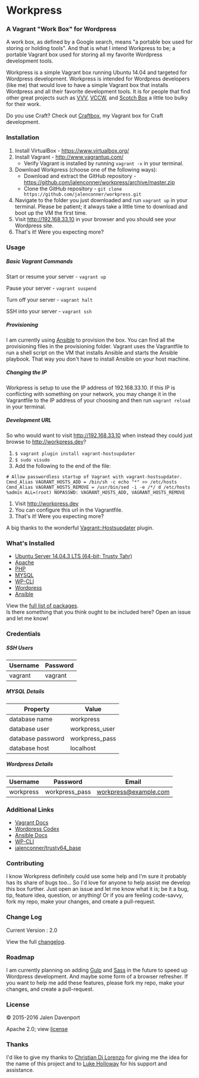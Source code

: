 # Workpress
### A Vagrant "Work Box" for Wordpress
A work box, as defined by a Google search, means "a portable box used for storing or holding tools". And that is what I intend Workpress to be; a portable Vagrant box used for storing all my favorite Wordpress development tools.

Workpress is a simple Vagrant box running Ubuntu 14.04 and targeted for Wordpress development. Workpress is intended for Wordpress developers (like me) that would love to have a simple Vagrant box that installs Wordpress and all their favorite development tools. It is for people that find other great projects such as [VVV](https://github.com/Varying-Vagrant-Vagrants/VVV), [VCCW](https://github.com/vccw-team/vccw), and [Scotch Box](https://github.com/scotch-io/scotch-box) a little too bulky for their work.

Do you use Craft? Check out [Craftbox](https://github.com/jalenconner/craftbox), my Vagrant box for Craft development.

### Installation

1. Install VirtualBox - https://www.virtualbox.org/
1. Install Vagrant - http://www.vagrantup.com/
    * Verify Vagrant is installed by running `vagrant -v` in your terminal.
1. Download Workpress (choose one of the following ways):
    * Download and extract the GitHub repository - https://github.com/jalenconner/workpress/archive/master.zip
    * Clone the GitHub repository - `git clone https://github.com/jalenconner/workpress.git`
1. Navigate to the folder you just downloaded and run `vagrant up` in your terminal. Please be patient; it always take a little time to download and boot up the VM the first time.
1. Visit http://192.168.33.10 in your browser and you should see your Wordpress site.
1. That's it! Were you expecting more?

### Usage
##### Basic Vagrant Commands
Start or resume your server - `vagrant up`

Pause your server - `vagrant suspend`

Turn off your server - `vagrant halt`

SSH into your server - `vagrant ssh`

##### Provisioning
I am currently using [Ansible](https://www.ansible.com) to provision the box. You can find all the provisioning files in the provisioning folder. Vagrant uses the Vagrantfile to run a shell script on the VM that installs Ansible and starts the Ansible playbook. That way you don't have to install Ansible on your host machine.

##### Changing the IP
Workpress is setup to use the IP address of 192.168.33.10. If this IP is conflicting with something on your network, you may change it in the Vagrantfile to the IP address of your choosing and then run `vagrant reload` in your terminal.

##### Development URL
So who would want to visit http://192.168.33.10 when instead they could just browse to http://workpress.dev?
1. `$ vagrant plugin install vagrant-hostsupdater`
1. `$ sudo visudo`
1. Add the following to the end of the file:
```
# Allow passwordless startup of Vagrant with vagrant-hostsupdater.
Cmnd_Alias VAGRANT_HOSTS_ADD = /bin/sh -c echo "*" >> /etc/hosts
Cmnd_Alias VAGRANT_HOSTS_REMOVE = /usr/bin/sed -i -e /*/ d /etc/hosts
%admin ALL=(root) NOPASSWD: VAGRANT_HOSTS_ADD, VAGRANT_HOSTS_REMOVE
```
1. Visit http://workpress.dev
1. You can configure this url in the Vagrantfile.
1. That's it! Were you expecting more?

A big thanks to the wonderful [Vagrant::Hostsupdater](https://github.com/cogitatio/vagrant-hostsupdater) plugin.

### What's Installed

* [Ubuntu Server 14.04.3 LTS (64-bit; Trusty Tahr)](http://www.ubuntu.com/server)
* [Apache](https://httpd.apache.org)
* [PHP](https://www.php.net/)
* [MYSQL](https://www.mysql.com)
* [WP-CLI](http://wp-cli.org)
* [Wordpress](https://wordpress.org)
* [Ansible](https://www.ansible.com)

View the [full list of packages](https://github.com/jalenconner/workpress/blob/master/PACKAGES.md).   
Is there something that you think ought to be included here? Open an issue and let me know!

### Credentials
##### SSH Users
Username | Password
---------|---------
vagrant | vagrant
##### MYSQL Details
Property | Value
---------|------
database name | workpress
database user | workpress_user
database password | workpress_pass
database host | localhost
##### Wordpress Details
Username | Password | Email
---------|----------|------
workpress | workpress_pass | workpress@example.com

### Additional Links
* [Vagrant Docs](https://www.vagrantup.com/docs/)
* [Wordpress Codex](https://codex.wordpress.org/)
* [Ansible Docs](http://docs.ansible.com/ansible/)
* [WP-CLI](https://wp-cli.org)
* [jalenconner/trusty64_base](https://github.com/jalenconner/trusty64_base)

### Contributing
I know Workpress definitely could use some help and I'm sure it probably has its share of bugs too... So I'd love for anyone to help assist me develop this box further. Just open an issue and let me know what it is; be it a bug, tip, feature idea, question, or anything! Or if you are feeling code-savvy, fork my repo, make your changes, and create a pull-request.

### Change Log
Current Version : 2.0

View the full [changelog](https://github.com/jalenconner/workpress/blob/master/CHANGELOG.md).

### Roadmap
I am currently planning on adding [Gulp](http://gulpjs.com) and [Sass](http://sass-lang.com) in the future to speed up Wordpress development. And maybe some form of a browser refresher. If you want to help me add these features, please fork my repo, make your changes, and create a pull-request.

### License
© 2015-2016 Jalen Davenport

Apache 2.0; view [license](https://github.com/jalenconner/workpress/blob/master/LICENSE)

### Thanks
I'd like to give my thanks to [Christian Di Lorenzo](https://github.com/rcdilorenzo) for giving me the idea for the name of this project and to [Luke Holloway](https://github.com/hollowaydesignfirm) for his support and assistance.
